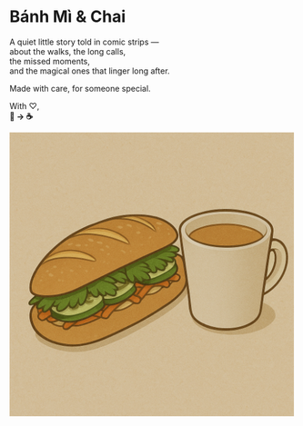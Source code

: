 # Bánh Mì & Chai 

A quiet little story told in comic strips —  
about the walks, the long calls,  
the missed moments,  
and the magical ones that linger long after. 

Made with care, for someone special.

With ♡,  
**🥖 → ☕** 

<img src="https://github.com/banhmi-chai/banhmi-chai.github.io/blob/main/chapters/cover/banhmi-chai-1.png?raw=true" alt="Project Screenshot" width="500"/>
